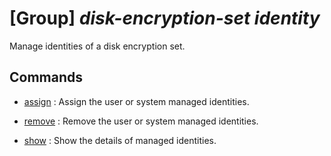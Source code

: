 # [Group] _disk-encryption-set identity_

Manage identities of a disk encryption set.

## Commands

- [assign](/Commands/disk-encryption-set/identity/_assign.md)
: Assign the user or system managed identities.

- [remove](/Commands/disk-encryption-set/identity/_remove.md)
: Remove the user or system managed identities.

- [show](/Commands/disk-encryption-set/identity/_show.md)
: Show the details of managed identities.
